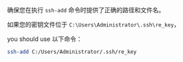 确保您在执行 `ssh-add` 命令时提供了正确的路径和文件名。

如果您的密钥文件位于 `C:\Users\Administrator\.ssh\re_key`，

you should use 以下命令：
```bash
ssh-add C:/Users/Administrator/.ssh/re_key
```


